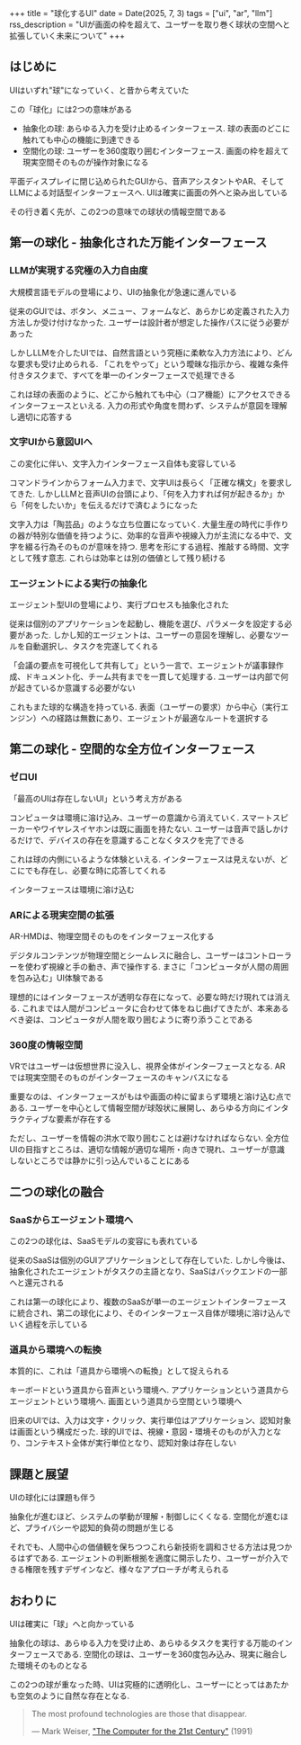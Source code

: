 +++
title = "球化するUI"
date = Date(2025, 7, 3)
tags = ["ui", "ar", "llm"]
rss_description = "UIが画面の枠を超えて、ユーザーを取り巻く球状の空間へと拡張していく未来について"
+++

## はじめに

UIはいずれ"球"になっていく、と昔から考えていた

この「球化」には2つの意味がある
- 抽象化の球: あらゆる入力を受け止めるインターフェース. 球の表面のどこに触れても中心の機能に到達できる
- 空間化の球: ユーザーを360度取り囲むインターフェース. 画面の枠を超えて現実空間そのものが操作対象になる

平面ディスプレイに閉じ込められたGUIから、音声アシスタントやAR、そしてLLMによる対話型インターフェースへ.
UIは確実に画面の外へと染み出している

その行き着く先が、この2つの意味での球状の情報空間である

## 第一の球化 - 抽象化された万能インターフェース

### LLMが実現する究極の入力自由度

大規模言語モデルの登場により、UIの抽象化が急速に進んでいる

従来のGUIでは、ボタン、メニュー、フォームなど、あらかじめ定義された入力方法しか受け付けなかった.
ユーザーは設計者が想定した操作パスに従う必要があった

しかしLLMを介したUIでは、自然言語という究極に柔軟な入力方法により、どんな要求も受け止められる.
「これをやって」という曖昧な指示から、複雑な条件付きタスクまで、すべてを単一のインターフェースで処理できる

これは球の表面のように、どこから触れても中心（コア機能）にアクセスできるインターフェースといえる.
入力の形式や角度を問わず、システムが意図を理解し適切に応答する

### 文字UIから意図UIへ

この変化に伴い、文字入力インターフェース自体も変容している

コマンドラインからフォーム入力まで、文字UIは長らく「正確な構文」を要求してきた.
しかしLLMと音声UIの台頭により、「何を入力すれば何が起きるか」から「何をしたいか」を伝えるだけで済むようになった

文字入力は「陶芸品」のような立ち位置になっていく.
大量生産の時代に手作りの器が特別な価値を持つように、効率的な音声や視線入力が主流になる中で、文字を綴る行為そのものが意味を持つ.
思考を形にする過程、推敲する時間、文字として残す意志.
これらは効率とは別の価値として残り続ける

### エージェントによる実行の抽象化

エージェント型UIの登場により、実行プロセスも抽象化された

従来は個別のアプリケーションを起動し、機能を選び、パラメータを設定する必要があった.
しかし知的エージェントは、ユーザーの意図を理解し、必要なツールを自動選択し、タスクを完遂してくれる

「会議の要点を可視化して共有して」という一言で、エージェントが議事録作成、ドキュメント化、チーム共有までを一貫して処理する.
ユーザーは内部で何が起きているか意識する必要がない

これもまた球的な構造を持っている.
表面（ユーザーの要求）から中心（実行エンジン）への経路は無数にあり、エージェントが最適なルートを選択する

## 第二の球化 - 空間的な全方位インターフェース

### ゼロUI

「最高のUIは存在しないUI」という考え方がある

コンピュータは環境に溶け込み、ユーザーの意識から消えていく.
スマートスピーカーやワイヤレスイヤホンは既に画面を持たない.
ユーザーは音声で話しかけるだけで、デバイスの存在を意識することなくタスクを完了できる

これは球の内側にいるような体験といえる.
インターフェースは見えないが、どこにでも存在し、必要な時に応答してくれる

インターフェースは環境に溶け込む

### ARによる現実空間の拡張

AR-HMDは、物理空間そのものをインターフェース化する

デジタルコンテンツが物理空間とシームレスに融合し、ユーザーはコントローラーを使わず視線と手の動き、声で操作する.
まさに「コンピュータが人間の周囲を包み込む」UI体験である

理想的にはインターフェースが透明な存在になって、必要な時だけ現れては消える.
これまでは人間がコンピュータに合わせて体をねじ曲げてきたが、本来あるべき姿は、コンピュータが人間を取り囲むように寄り添うことである

### 360度の情報空間

VRではユーザーは仮想世界に没入し、視界全体がインターフェースとなる.
ARでは現実空間そのものがインターフェースのキャンバスになる

重要なのは、インターフェースがもはや画面の枠に留まらず環境と溶け込む点である.
ユーザーを中心として情報空間が球殻状に展開し、あらゆる方向にインタラクティブな要素が存在する

ただし、ユーザーを情報の洪水で取り囲むことは避けなければならない.
全方位UIの目指すところは、適切な情報が適切な場所・向きで現れ、ユーザーが意識しないところでは静かに引っ込んでいることにある

## 二つの球化の融合

### SaaSからエージェント環境へ

この2つの球化は、SaaSモデルの変容にも表れている

従来のSaaSは個別のGUIアプリケーションとして存在していた.
しかし今後は、抽象化されたエージェントがタスクの主語となり、SaaSはバックエンドの一部へと還元される

これは第一の球化により、複数のSaaSが単一のエージェントインターフェースに統合され、第二の球化により、そのインターフェース自体が環境に溶け込んでいく過程を示している

### 道具から環境への転換

本質的に、これは「道具から環境への転換」として捉えられる

キーボードという道具から音声という環境へ.
アプリケーションという道具からエージェントという環境へ.
画面という道具から空間という環境へ

旧来のUIでは、入力は文字・クリック、実行単位はアプリケーション、認知対象は画面という構成だった.
球的UIでは、視線・意図・環境そのものが入力となり、コンテキスト全体が実行単位となり、認知対象は存在しない

## 課題と展望

UIの球化には課題も伴う

抽象化が進むほど、システムの挙動が理解・制御しにくくなる.
空間化が進むほど、プライバシーや認知的負荷の問題が生じる

それでも、人間中心の価値観を保ちつつこれら新技術を調和させる方法は見つかるはずである.
エージェントの判断根拠を適度に開示したり、ユーザーが介入できる権限を残すデザインなど、様々なアプローチが考えられる

## おわりに

UIは確実に「球」へと向かっている

抽象化の球は、あらゆる入力を受け止め、あらゆるタスクを実行する万能のインターフェースである.
空間化の球は、ユーザーを360度包み込み、現実に融合した環境そのものとなる

この2つの球が重なった時、UIは究極的に透明化し、ユーザーにとってはあたかも空気のように自然な存在となる.

> The most profound technologies are those that disappear.
> 
> — Mark Weiser, ["The Computer for the 21st Century"](https://graphics.stanford.edu/courses/cs428-03-spring/Papers/readings/General/Weiser_SciAm91.htm) (1991)

